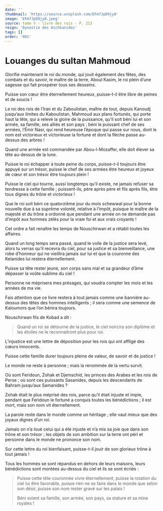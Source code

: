 ```yaml
---
date: ''
thumbnail: 'https://source.unsplash.com/EFm7JpD9jy8'
image: 'EFm7JpD9jy8.jpeg'
source: tome V - livre des rois - P. 213
reign: 'Dynastie des Aschkanides'
tags: []
order: '001'
---
```


# Louanges du sultan Mahmoud

Glorifie maintenant le roi du monde, qui jouit également des fêtes, des combats et du savoir, le maître de la terre, Aboul Kasim, le roi plein d’une sagesse qui fait prospérer tous ses desseins.

Puisse son cœur être éternellement heureux, puisse-t-il être libre de peines et de soucis !

Le roi des rois de l’Iran et du Zaboulistan, maître de tout, depuis Kanoudj jusqu’aux limites du Kaboulistan, Mahmoud aux plans fortunés, qui porte haut la tête, qui a relevé la gloire de la puissance, qu’il soit béni lui et son armée, sa famille, ses alliés et son pays ; béni le puissant chef de ses armées, l’Émir Nasr, qui rend heureuse l’époque qui passe sur nous, dont le nom est victorieux et victorieuse la fortune et dont la flèche passe au-dessus des arbres !

Quand une armée est commandée par Abou-l-Mozaffer, elle doit élever sa tête au-dessus de la lune.

Puisse le roi échapper à toute peine du corps, puisse-t-il toujours être appuyé sur un trésor, puisse le chef de ses armées être heureux et joyeux de cœur et son trésor être toujours plein !

Puisse le ciel qui tourne, aussi longtemps qu’il existe, ne jamais refuser sa tendresse à cette famille ; puissent-ils, père après père et fils après fils, être tous dignes du trône et victorieux !

Que le roi soit béni ce quatorzième jour du mois schewwal pour la bonne nouvelle due à sa suprême volonté, relative à l’impôt, puisque le maître de la majesté et du trône a ordonné que pendant une année on ne demande pas d’impôt aux hommes zélés pour la vraie foi et aux vrais croyants !

Cet ordre a fait renaître les temps de Nouschirwan et a rétabli toutes les affaires.

Quand un long temps sera passé, quand le voile de la justice sera levé, alors tu verras qu’il recevra du ciel, pour sa justice et sa bienveillance, une robe d’honneur qui ne vieillira jamais sur lui et que la couronne des Keïanides lui restera éternellement.

Puisse sa tête rester jeune, son corps sans mal et sa grandeur d’âme dépasser la voûte sublime du ciel !

Personne ne méprisera mes présages, qui voudra compter les mois et les années de ma vie.

Fais attention que ce livre restera à tout jamais comme une bannière au-dessus des têtes des hommes intelligents ; il sera comme une semence de Kaïoumors que l’on bénira toujours.

Nouschirwan fils de Kobad a dit :

> Quand un roi se détourne de la justice, le ciel noircira son diplôme et les étoiles ne le reconnaitront plus pour roi.

L’injustice est une lettre de déposition pour les rois qui ont affligé des cœurs innocents.

Puisse cette famille durer toujours pleine de valeur, de savoir et de justice !

Le monde ne reste à personne ; mais la renommée de la vertu survit.

Où sont Feridoun, Zohak et Djemschid, les princes des Arabes et les rois de Perse ; où sont ces puissants Sasanides, depuis les descendants de Bahram jusqu’aux Samanides ?

Zohak était le plus méprisé des rois, parce qu’il était injuste et impie, pendant que Feridoun le fortuné a conquis toutes les bénédictions ; il est mort, mais son nom vit éternellement.

La parole reste dans le monde comme un héritage ; elle vaut mieux que des joyaux dignes d’un roi.

Jamais on n’a loué celui qui a été injuste et n’a mis sa joie que dans son trône et son trésor ; les objets de son ambition sur la terre ont péri et personne dans le monde ne prononce son nom.

Sur cette lettre du roi bienfaisant, puisse-t-il jouir de son glorieux trône à tout jamais !

Tous les hommes se sont répandus en dehors de leurs maisons, leurs bénédictions sont montées au-dessus du ciel et ils se sont écriés :

> Puisse cette tête couronnée vivre éternellement, puisse la rotation du ciel lui être favorable, puisse rien ne se faire dans le monde que selon son désir, puisse son nom rester gravé sur les palais !
>
> Béni soient sa famille, son armée, son pays, sa stature et sa mine royales !
